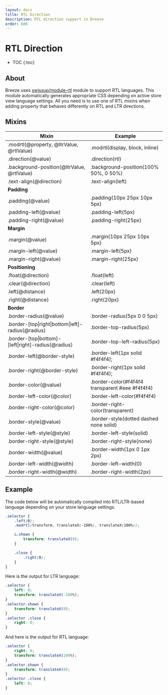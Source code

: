 ```yaml
---
layout: docs
title: RTL Direction
description: RTL direction support in Breeze
order: 600
---
```


# RTL Direction

* TOC
{:toc}

## About

Breeze uses [swissup/module-rtl](https://github.com/swissup/module-rtl) module
to support RTL languages. This module automatically generates appropriate
CSS depending on active store view language settings. All you need is to use
one of RTL mixins when adding property that behaves differently on RTL and LTR
directions.

## Mixins

Mixin                                       | Example
--------------------------------------------|-----------------------------------
.modrtl(@property, @ltrValue, @rtlValue)    | .modrtl(display, block, inline)
.direction(@value)                          | .direction(rtl)
.background-position(@ltrValue, @rtlValue)  | .background-position(100% 50%, 0 50%)
.text-align(@direction)                     | .text-align(left)
**Padding**                                 |
.padding(@value)                            | .padding(10px 25px 10px 5px)
.padding-left(@value)                       | .padding-left(5px)
.padding-right(@value)                      | .padding-right(25px)
**Margin**                                  |
.margin(@value)                             | .margin(10px 25px 10px 5px)
.margin-left(@value)                        | .margin-left(5px)
.margin-right(@value)                       | .margin-right(25px)
**Positioning**                             |
.float(@direction)                          | .float(left)
.clear(@direction)                          | .clear(left)
.left(@distance)                            | .left(20px)
.right(@distance)                           | .right(20px)
**Border**                                  |
.border-radius(@value)                      | .border-radius(5px 0 0 5px)
.border-[top\|right\|bottom\|left]-radius(@radius)  | .border-top-radius(5px)
.border-[top\|bottom]-[left\|right]-radius(@radius) | .border-top-left-radius(5px)
.border-left(@border-style)                 | .border-left(1px solid #f4f4f4);
.border-right(@border-style)                | .border-right(1px solid #f4f4f4);
.border-color(@value)                       | .border-color(#f4f4f4 transparent #eee #f4f4f4)
.border-left-color(@color)                  | .border-left-color(#f4f4f4)
.border-right-color(@color)                 | .border-right-color(transparent)
.border-style(@value)                       | .border-style(dotted dashed none solid)
.border-left-style(@style)                  | .border-left-style(solid)
.border-right-style(@style)                 | .border-right-style(none)
.border-width(@value)                       | .border-width(1px 0 1px 2px)
.border-left-width(@width)                  | .border-left-width(0)
.border-right-width(@width)                 | .border-right-width(2px)

## Example

The code below will be automatically compiled into RTL/LTR-based language
depending on your store language settings.

```scss
.selector {
    .left(0);
    .modrtl(transform, translateX(-100%), translateX(100%));

    &.shown {
        transform: translateX(0);
    }

    .close {
        .right(0);
    }
}
```

Here is the output for LTR language:

```css
.selector {
    left: 0;
    transform: translateX(-100%);
}
.selector.shown {
    transform: translateX(0);
}
.selector .close {
    right: 0;
}
```

And here is the output for RTL language:

```css
.selector {
    right: 0;
    transform: translateX(100%);
}
.selector.shown {
    transform: translateX(0);
}
.selector .close {
    left: 0;
}
```